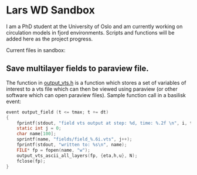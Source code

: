 # Lars WD Sandbox
I am a PhD student at the University of Oslo and am currently working on circulation models in fjord environments. Scripts and functions will be added here as the project progress.

Current files in sandbox: 

## Save multilayer fields to paraview file.

The function in [output_vts.h](basilisk.fr/sandbox/larswd/output_vts.h) is a function which stores a set of variables of interest to a vts file which can then be viewed using paraview (or other software which can open paraview files). Sample function call in a basilisk event:

```C
event output_field (t <= tmax; t += dt)
{
    fprintf(stdout, "field vts output at step: %d, time: %.2f \n", i, t);
    static int j = 0;
    char name[100];
    sprintf(name, "fields/field_%.6i.vts", j++);
    fprintf(stdout, "written to: %s\n", name);
    FILE* fp = fopen(name, "w");
    output_vts_ascii_all_layers(fp, {eta,h,u}, N);
    fclose(fp);
}

```
